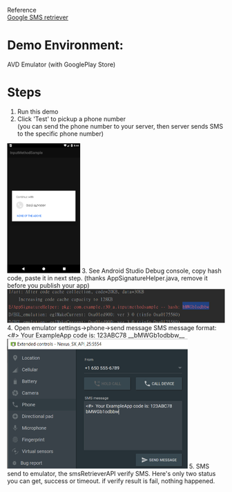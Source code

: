Reference  
[Google SMS retriever]


# Demo Environment: 
AVD Emulator (with GooglePlay Store)

# Steps
1. Run this demo
2. Click 'Test' to pickup a phone number  
(you can send the phone number to your server, then server sends SMS to the specific phone number)  
<img src="readmePics/pic01.png" height="300px">
3. See Android Studio Debug console, copy hash code, paste it in next step.  
(thanks AppSignatureHelper.java, remove it before you publish your app)  
<img src="readmePics/pic02.png">
4. Open emulator settings->phone->send message
SMS message format:  
<#>  Your ExampleApp code is: 123ABC78 __bMWGb1odbbw__  
<img src="readmePics/pic03.png" height="300px">
5. SMS send to emulator, the smsRetrieverAPI verify SMS. Here's only two status you can get, success or timeout. if verify result is fail, nothing happened.  

[Google SMS retriever]: https://developers.google.com/identity/sms-retriever/overview/